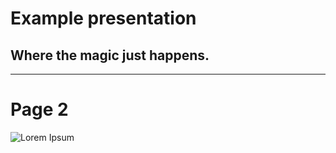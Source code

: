 # Example presentation

## Where the magic just happens.

---

# Page 2

![Lorem Ipsum](https://www.lipsum.com/images/banners/grey_728x90.gif)
